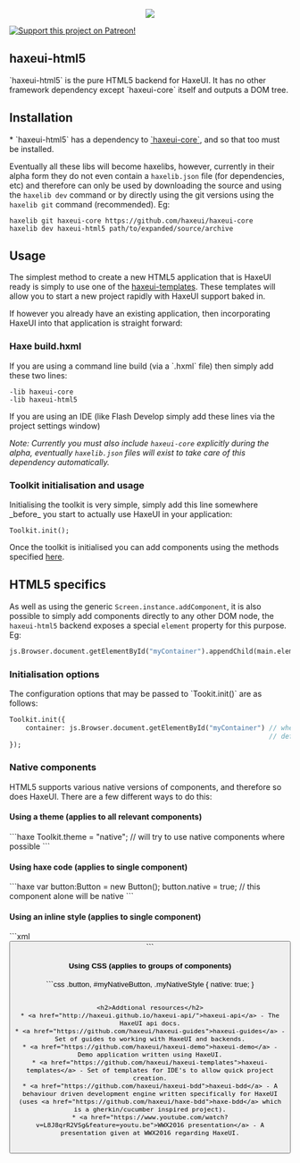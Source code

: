 <p align="center">
  <img src="https://dl.dropboxusercontent.com/u/26678671/haxeui2-warning.png"/>
</p>

<a href="https://www.patreon.com/haxeui"><img src="https://dl.dropboxusercontent.com/u/26678671/patreon_button.png" title="Support this project on Patreon!"/></a>

<h2>haxeui-html5</h2>
`haxeui-html5` is the pure HTML5 backend for HaxeUI. It has no other framework dependency except `haxeui-core` itself and outputs a DOM tree.

<h2>Installation</h2>
 * `haxeui-html5` has a dependency to <a href="https://github.com/haxeui/haxeui-core">`haxeui-core`</a>, and so that too must be installed.

Eventually all these libs will become haxelibs, however, currently in their alpha form they do not even contain a `haxelib.json` file (for dependencies, etc) and therefore can only be used by downloading the source and using the `haxelib dev` command or by directly using the git versions using the `haxelib git` command (recommended). Eg:

```
haxelib git haxeui-core https://github.com/haxeui/haxeui-core
haxelib dev haxeui-html5 path/to/expanded/source/archive
```

<h2>Usage</h2>
The simplest method to create a new HTML5 application that is HaxeUI ready is simply to use one of the <a href="https://github.com/haxeui/haxeui-templates">haxeui-templates</a>. These templates will allow you to start a new project rapidly with HaxeUI support baked in. 

If however you already have an existing application, then incorporating HaxeUI into that application is straight forward:

<h3>Haxe build.hxml</h3>
If you are using a command line build (via a `.hxml` file) then simply add these two lines:

```
-lib haxeui-core
-lib haxeui-html5
```

If you are using an IDE (like Flash Develop simply add these lines via the project settings window)

_Note: Currently you must also include `haxeui-core` explicitly during the alpha, eventually `haxelib.json` files will exist to take care of this dependency automatically._ 

<h3>Toolkit initialisation and usage</h3>
Initialising the toolkit is very simple, simply add this line somewhere _before_ you start to actually use HaxeUI in your application:

```
Toolkit.init();
```
Once the toolkit is initialised you can add components using the methods specified <a href="https://github.com/haxeui/haxeui-core#adding-components-using-haxe-code">here</a>.

<h2>HTML5 specifics</h2>

As well as using the generic `Screen.instance.addComponent`, it is also possible to simply add components directly to any other DOM node, the `haxeui-html5` backend exposes a special `element` property for this purpose. Eg:

```haxe
js.Browser.document.getElementById("myContainer").appendChild(main.element);
```

<h3>Initialisation options</h3>
The configuration options that may be passed to `Tookit.init()` are as follows:

```haxe
Toolkit.init({
    container: js.Browser.document.getElementById("myContainer") // where 'Screen' will place components
                                                                 // defaults to the document body
});
```

<h3>Native components</h3>
HTML5 supports various native versions of components, and therefore so does HaxeUI. There are a few different ways to do this:

<h4>Using a theme (applies to all relevant components)</h4>
```haxe
Toolkit.theme = "native"; // will try to use native components where possible
```

<h4>Using haxe code (applies to single component)</h4>
```haxe
var button:Button = new Button();
button.native = true; // this component alone will be native
```

<h4>Using an inline style (applies to single component)</h4>
```xml
<button text="Native" style="native:true;" />
```
<h4>Using CSS (applies to groups of components)</h4>
```css
.button, #myNativeButton, .myNativeStyle {
	native: true;
}

```

<h2>Addtional resources</h2>
* <a href="http://haxeui.github.io/haxeui-api/">haxeui-api</a> - The HaxeUI api docs.
* <a href="https://github.com/haxeui/haxeui-guides">haxeui-guides</a> - Set of guides to working with HaxeUI and backends.
* <a href="https://github.com/haxeui/haxeui-demo">haxeui-demo</a> - Demo application written using HaxeUI.
* <a href="https://github.com/haxeui/haxeui-templates">haxeui-templates</a> - Set of templates for IDE's to allow quick project creation.
* <a href="https://github.com/haxeui/haxeui-bdd">haxeui-bdd</a> - A behaviour driven development engine written specifically for HaxeUI (uses <a href="https://github.com/haxeui/haxe-bdd">haxe-bdd</a> which is a gherkin/cucumber inspired project).
* <a href="https://www.youtube.com/watch?v=L8J8qrR2VSg&feature=youtu.be">WWX2016 presentation</a> - A presentation given at WWX2016 regarding HaxeUI.

